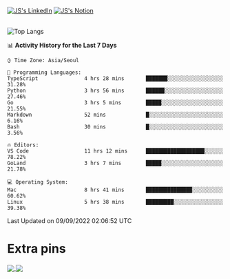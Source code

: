 
[![JS's LinkedIn](https://img.shields.io/badge/LinkedIn-blue?style=for-the-badge&logo=linkedin)](https://www.linkedin.com/in/jaeseung-lee-5a2a32139/) 
[![JS's Notion](https://img.shields.io/badge/Notion-black?style=for-the-badge&logo=notion)](https://bit.ly/ljswiki1) <br><br>
<!-- ![JS's GitHub stats](https://github-readme-stats-lemon-five.vercel.app/api?username=tkxkd0159&hide=contribs,prs,stars,issues&show_icons=true&theme=react&include_all_commits=true)   -->
![Top Langs](https://github-readme-stats-lemon-five.vercel.app/api/top-langs/?username=tkxkd0159&layout=compact&hide=jupyter%20notebook,scss,html,css&langs_count=10)  


<!--START_SECTION:waka-->
📊 **Activity History for the Last 7 Days** 

```text
⌚︎ Time Zone: Asia/Seoul

💬 Programming Languages: 
TypeScript               4 hrs 28 mins       ███████░░░░░░░░░░░░░░░░░░   31.28% 
Python                   3 hrs 56 mins       ██████░░░░░░░░░░░░░░░░░░░   27.46% 
Go                       3 hrs 5 mins        █████░░░░░░░░░░░░░░░░░░░░   21.55% 
Markdown                 52 mins             █░░░░░░░░░░░░░░░░░░░░░░░░   6.16% 
Bash                     30 mins             █░░░░░░░░░░░░░░░░░░░░░░░░   3.56%

🔥 Editors: 
VS Code                  11 hrs 12 mins      ███████████████████░░░░░░   78.22% 
GoLand                   3 hrs 7 mins        █████░░░░░░░░░░░░░░░░░░░░   21.78%

💻 Operating System: 
Mac                      8 hrs 41 mins       ███████████████░░░░░░░░░░   60.62% 
Linux                    5 hrs 38 mins       █████████░░░░░░░░░░░░░░░░   39.38%

```


 Last Updated on 09/09/2022 02:06:52 UTC
<!--END_SECTION:waka-->

# Extra pins
<a href="https://github.com/tkxkd0159/tkxkd0159.github.io">
  <img align="center" src="https://github-readme-stats-lemon-five.vercel.app/api/pin/?username=tkxkd0159&repo=nft-card-game&theme=react" />
</a>
<a href="https://github.com/tkxkd0159/dsalgo">
  <img align="center" src="https://github-readme-stats-lemon-five.vercel.app/api/pin/?username=tkxkd0159&repo=dsalgo&theme=react" />
</a>

<!---
- 🔭 I’m currently working on ...
- 🌱 I’m currently learning blockchain and distributed network
- 👯 I’m looking to collaborate on ...
- 🤔 I’m looking for help with ...
- 💬 Ask me about ...
- 📫 How to reach me: ...
- 😄 Pronouns: ...
- ⚡ Fun fact: ...
-->
